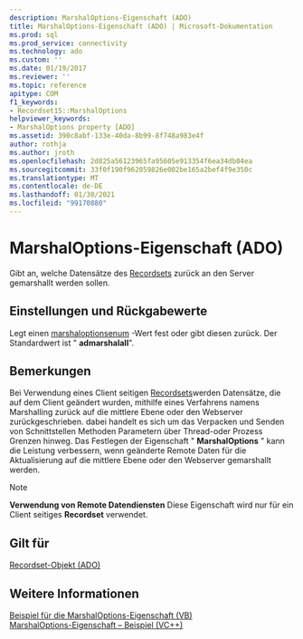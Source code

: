 ```yaml
---
description: MarshalOptions-Eigenschaft (ADO)
title: MarshalOptions-Eigenschaft (ADO) | Microsoft-Dokumentation
ms.prod: sql
ms.prod_service: connectivity
ms.technology: ado
ms.custom: ''
ms.date: 01/19/2017
ms.reviewer: ''
ms.topic: reference
apitype: COM
f1_keywords:
- Recordset15::MarshalOptions
helpviewer_keywords:
- MarshalOptions property [ADO]
ms.assetid: 390c8abf-133e-40da-8b99-8f748a983e4f
author: rothja
ms.author: jroth
ms.openlocfilehash: 2d825a56123965fa95605e913354f6ea34db04ea
ms.sourcegitcommit: 33f0f190f962059826e002be165a2bef4f9e350c
ms.translationtype: MT
ms.contentlocale: de-DE
ms.lasthandoff: 01/30/2021
ms.locfileid: "99170880"
---
```

# <a name="marshaloptions-property-ado"></a>MarshalOptions-Eigenschaft (ADO)
Gibt an, welche Datensätze des [Recordsets](./recordset-object-ado.md) zurück an den Server gemarshallt werden sollen.  
  
## <a name="settings-and-return-values"></a>Einstellungen und Rückgabewerte  
 Legt einen [marshaloptionsenum](./marshaloptionsenum.md) -Wert fest oder gibt diesen zurück. Der Standardwert ist " **admarshalall**".  
  
## <a name="remarks"></a>Bemerkungen  
 Bei Verwendung eines Client seitigen [Recordsets](./recordset-object-ado.md)werden Datensätze, die auf dem Client geändert wurden, mithilfe eines Verfahrens namens Marshalling zurück auf die mittlere Ebene oder den Webserver zurückgeschrieben. dabei handelt es sich um das Verpacken und Senden von Schnittstellen Methoden Parametern über Thread-oder Prozess Grenzen hinweg. Das Festlegen der Eigenschaft " **MarshalOptions** " kann die Leistung verbessern, wenn geänderte Remote Daten für die Aktualisierung auf die mittlere Ebene oder den Webserver gemarshallt werden.  
  
> [!NOTE]
>  **Verwendung von Remote Datendiensten** Diese Eigenschaft wird nur für ein Client seitiges **Recordset** verwendet.  
  
## <a name="applies-to"></a>Gilt für  
 [Recordset-Objekt (ADO)](./recordset-object-ado.md)  
  
## <a name="see-also"></a>Weitere Informationen  
 [Beispiel für die MarshalOptions-Eigenschaft (VB)](./marshaloptions-property-example-vb.md)   
 [MarshalOptions-Eigenschaft – Beispiel (VC++)](./marshaloptions-property-example-vc.md)
